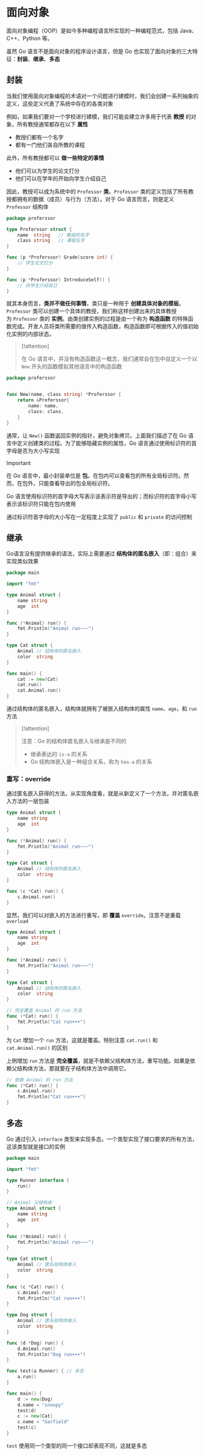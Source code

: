 # 面向对象

面向对象编程（OOP）是如今多种编程语言所实现的一种编程范式，包括 Java、C++、Python 等。

虽然 Go 语言不是面向对象的程序设计语言，但是 Go 也实现了面向对象的三大特征：**封装**、**继承**、**多态**

## 封装

当我们使用面向对象编程的术语对一个问题进行建模时，我们会创建一系列抽象的定义，这些定义代表了系统中存在的各类对象

例如，如果我们要对一个学校进行建模，我们可能会建立许多用于代表 **教授** 的对象，所有教授通常都存在以下 **属性**
+ 教授们都有一个名字
+ 都有一门他们各自所教的课程

此外，所有教授都可以 **做一些特定的事情**
+ 他们可以为学生的论文打分
+ 他们可以在学年的开始向学生介绍自己

因此，教授可以成为系统中的 `Professor` **类**。`Professor` 类的定义包括了所有教授都拥有的数据（成员）与行为（方法）。对于 Go 语言而言，则是定义 `Professor` 结构体

```go
package proferssor

type Proferssor struct {
	name  string   // 教授的名字
	class string   // 课程名字
}

func (p *Proferssor) Grade(score int) {
	// 学生论文打分
}

func (p *Proferssor) IntroduceSelf() {
	// 向学生介绍自己
}
```

就其本身而言，**类并不做任何事情**，类只是一种用于 **创建具体对象的模板**。`Professor` 类可以创建一个具体的教授，我们称这样创建出来的具体教授为 `Professor` 类的 **实例**。由类创建实例的过程是由一个称为 **构造函数** 的特殊函数完成。开发人员将类所需要的值传入构造函数，构造函数即可根据传入的值初始化实例的内部状态。

>[!attention]  
>
> 在 Go 语言中，并没有构造函数这一概念，我们通常会在包中自定义一个以 `New` 开头的函数模拟其他语言中的构造函数
>

```go
package proferssor


func New(name, class string) *Proferssor {
	return &Proferssor{
		name: name,
		class: class,
	}
}
```

通常，让 `New()` 函数返回实例的指针，避免对象拷贝。上面我们描述了在 Go 语言中定义创建类的过程。为了能够隐藏实例的属性，Go 语言通过使用标识符的首字母是否为大小写实现

> [!important] 
> 
> 在 Go 语言中，最小封装单位是 **包**。在包内可以查看包的所有全局标识符。然而，在包外，只能查看导出的包全局标识符。
> 
> Go 语言使用标识符的首字母大写表示该表示符是导出的；而标识符的首字母小写表示该标识符只能在包内使用
> 

通过标识符首字母的大小写在一定程度上实现了 `public` 和 `private` 的访问控制

## 继承

Go语言没有提供继承的语法，实际上需要通过 **结构体的匿名嵌入**（即：组合）来实现类似效果

```go
package main

import "fmt"

type Animal struct {
	name string
	age  int
}

func (*Animal) run() {
	fmt.Println("Animal run~~~")
}

type Cat struct {
	Animal // 结构体的匿名嵌入
	color  string
}

func main() {
	cat := new(Cat)
	cat.run()
	cat.Animal.run()
}
```

通过结构体的匿名嵌入，结构体就拥有了被嵌入结构体的属性 `name`、`age`，和 `run` 方法

> [!attention] 
> 
> 注意：Go 的结构体匿名嵌入与继承是不同的
> + 继承表达的 `is-a` 的关系
> + Go 结构体嵌入是一种组合关系，称为 `has-a` 的关系

### 重写：override

通过匿名嵌入获得的方法，从实现角度看，就是从新定义了一个方法，并对匿名嵌入方法的一层包装

```go
type Animal struct {
	name string
	age  int
}

func (*Animal) run() {
	fmt.Println("Animal run~~~")
}

type Cat struct {
	Animal // 结构体的匿名嵌入
	color  string
}

func (c *Cat) run() {
	c.Animal.run()
}
```

显然，我们可以对嵌入的方法进行重写，即 **覆盖** `override`。注意不是重载 `overload`

```go
type Animal struct {
	name string
	age  int
}

func (*Animal) run() {
	fmt.Println("Animal run~~~")
}

type Cat struct {
	Animal // 结构体的匿名嵌入
	color  string
}

// 完全覆盖 Animal 的 run 方法
func (*Cat) run() {
	fmt.Println("Cat run+++")
}
```

为 `Cat` 增加一个 `run` 方法，这就是覆盖。特别注意 `cat.run()` 和  `cat.Animal.run()` 的区别

上例增加 `run` 方法是 **完全覆盖**，就是不依赖父结构体方法，重写功能。如果是依赖父结构体方法，那就要在子结构体方法中调用它。

```go
// 依赖 Animal 的 run 方法
func (*Cat) run() {
	c.Animal.run()
	fmt.Println("Cat run+++")
}
```

## 多态

Go 通过引入 `interface` 类型来实现多态。一个类型实现了接口要求的所有方法，这该类型就是接口的实例

```go
package main

import "fmt"

type Runner interface {
	run()
}

// Animal 父结构体
type Animal struct {
	name string
	age  int
}

func (*Animal) run() {
	fmt.Println("Animal run~~~")
}

type Cat struct {
	Animal // 匿名结构体嵌入
	color  string
}

func (c *Cat) run() {
	c.Animal.run()
	fmt.Println("Cat run+++")
}

type Dog struct {
	Animal // 匿名结构体嵌入
	color  string
}

func (d *Dog) run() {
	d.Animal.run()
	fmt.Println("Dog run+++")
}

func test(a Runner) { // 多态
	a.run()
}

func main() {
	d := new(Dog)
	d.name = "snoopy"
	test(d)
	c := new(Cat)
	c.name = "Garfield"
	test(c)
}
```

`test` 使用同一个类型的同一个接口却表现不同，这就是多态

